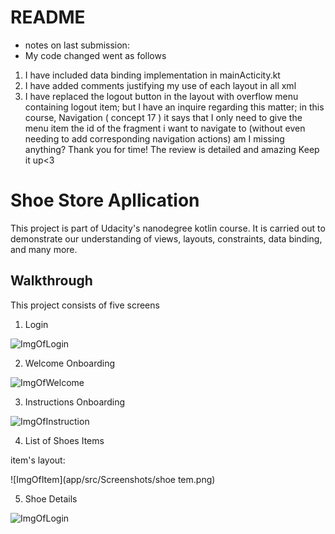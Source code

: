 # README

* notes on last submission:
* My code changed went as follows
1. I have included data binding implementation in mainActicity.kt
2. I have added comments justifying my use of each layout in all xml
3. I have replaced the logout button in the layout with overflow menu containing logout item; but I have an inquire regarding this matter;
   in this course, Navigation ( concept 17 ) it says that I only need to give the menu item the id of the fragment i want to navigate to (without even needing to add corresponding navigation actions) am I missing anything?
   Thank you for time!
   The review is detailed and amazing
   Keep it up<3

# Shoe Store Apllication

This project is part of Udacity's nanodegree kotlin course.
It is carried out to demonstrate our understanding of views, layouts, constraints, data binding, and many more.

## Walkthrough

This project consists of five screens

1. Login

![ImgOfLogin](app/src/Screenshots/login.png)


2. Welcome Onboarding

![ImgOfWelcome](app/src/Screenshots/welcome.png)

3. Instructions Onboarding

![ImgOfInstruction](app/src/Screenshots/instructions.png)


4. List of Shoes Items

item's layout:

![ImgOfItem](app/src/Screenshots/shoe tem.png)


5. Shoe Details

![ImgOfLogin](app/src/Screenshots/detail.png)

